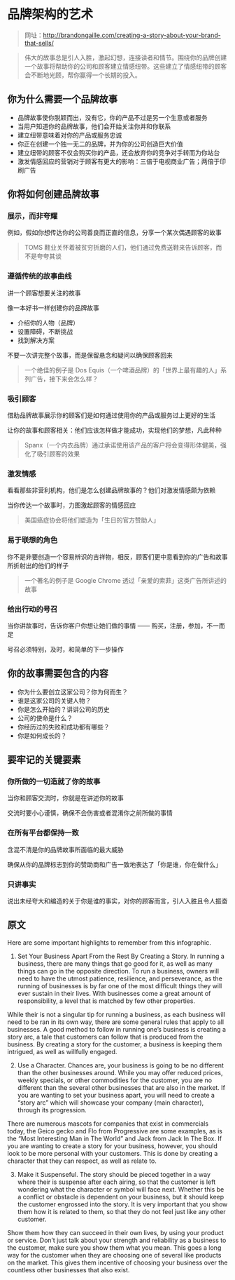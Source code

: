 # 品牌架构的艺术

> 网址：http://brandongaille.com/creating-a-story-about-your-brand-that-sells/

> 伟大的故事总是引人入胜，激起幻想，连接读者和情节。围绕你的品牌创建一个故事将帮助你的公司和顾客建立情感纽带。这些建立了情感纽带的顾客会不断地光顾，帮你赢得一个长期的投入。

## 你为什么需要一个品牌故事

- 品牌故事使你脱颖而出，没有它，你的产品不过是另一个生意或者服务
- 当用户知道你的品牌故事，他们会开始关注你并和你联系
- 建立纽带意味着对你的产品或服务忠诚
- 你正在创建一个独一无二的品牌，并为你的公司创造巨大价值
- 建立纽带的顾客不仅会购买你的产品，还会放弃你的竞争对手转而为你站台
- 激发情感回应的营销对于顾客有更大的影响：三倍于电视商业广告；两倍于印刷广告

## 你将如何创建品牌故事

### 展示，而非夸耀

例如，假如你想传达你的公司善良而正直的信息，分享一个某次偶遇顾客的故事

> TOMS 鞋业关怀着被贫穷折磨的人们，他们通过免费送鞋来告诉顾客，而不是夸夸其谈

### 遵循传统的故事曲线

讲一个顾客想要关注的故事

像一本好书一样创建你的品牌故事

- 介绍你的人物（品牌）
- 设置障碍，不断挑战
- 找到解决方案

不要一次讲完整个故事，而是保留悬念和疑问以确保顾客回来

> 一个绝佳的例子是 Dos Equis（一个啤酒品牌）的「世界上最有趣的人」系列广告，接下来会怎么样？

### 吸引顾客

借助品牌故事展示你的顾客们是如何通过使用你的产品或服务过上更好的生活

让你的故事和顾客相关：他们应该怎样做才能成功，实现他们的梦想，凡此种种

> Spanx（一个内衣品牌）通过承诺使用该产品的客户将会变得形体健美，强化了吸引顾客的效果

### 激发情感

看看那些非营利机构，他们是怎么创建品牌故事的？他们对激发情感颇为依赖

当你传达一个故事时，力图激起顾客的情感回应

> 美国癌症协会将他们塑造为「生日的官方赞助人」

### 易于联想的角色

你不是非要创造一个容易辨识的吉祥物，相反，顾客们更中意看到你的广告和故事所折射出的他们的样子

> 一个著名的例子是 Google Chrome 透过「亲爱的索菲」这类广告所讲述的故事

### 给出行动的号召

当你讲故事时，告诉你客户你想让她们做的事情 —— 购买，注册，参加，不一而足

号召必须特别，及时，和简单的下一步操作

## 你的故事需要包含的内容

- 你为什么要创立这家公司？你为何而生？
- 谁是这家公司的关键人物？
- 你是怎么开始的？讲讲公司的历史
- 公司的使命是什么？
- 你经历过的失败和成功都有哪些？
- 你是如何成长的？

## 要牢记的关键要素

### 你所做的一切造就了你的故事

当你和顾客交流时，你就是在讲述你的故事

交流时要小心谨慎，确保不会伤害或者混淆你之前所做的事情


### 在所有平台都保持一致

含混不清是你的品牌故事所面临的最大威胁

确保从你的品牌标志到你的赞助商和广告一致地表达了「你是谁，你在做什么」

### 只讲事实

说出未经夸大和编造的关于你是谁的事实，对你的顾客而言，引人入胜且令人振奋

## 原文

Here are some important highlights to remember from this infographic.

1) Set Your Business Apart From the Rest By Creating a Story.
In running a business, there are many things that go good for it, as well as many things can go in the opposite direction. To run a business, owners will need to have the utmost patience, resilience, and perseverance, as the running of businesses is by far one of the most difficult things they will ever sustain in their lives. With businesses come a great amount of responsibility, a level that is matched by few other properties.

While their is not a singular tip for running a business, as each business will need to be ran in its own way, there are some general rules that apply to all businesses. A good method to follow in running one’s business is creating a story arc, a tale that customers can follow that is produced from the business. By creating a story for the customer, a business is keeping them intrigued, as well as willfully engaged.

2) Use a Character.
Chances are, your business is going to be no different than the other businesses around. While you may offer reduced prices, weekly specials, or other commodities for the customer, you are no different than the several other businesses that are also in the market. If you are wanting to set your business apart, you will need to create a “story arc” which will showcase your company (main character), through its progression.

There are numerous mascots for companies that exist in commercials today, the Geico gecko and Flo from Progressive are some examples, as is the “Most Interesting Man in The World” and Jack from Jack In The Box. If you are wanting to create a story for your business, however, you should look to be more personal with your customers. This is done by creating a character that they can respect, as well as relate to.

3) Make it Suspenseful.
The story should be pieced together in a way where their is suspense after each airing, so that the customer is left wondering what the character or symbol will face next. Whether this be a conflict or obstacle is dependent on your business, but it should keep the customer engrossed into the story. It is very important that you show them how it is related to them, so that they do not feel just like any other customer.

Show them how they can succeed in their own lives, by using your product or service. Don’t just talk about your strength and reliability as a business to the customer, make sure you show them what you mean. This goes a long way for the customer when they are choosing one of several like products on the market. This gives them incentive of choosing your business over the countless other businesses that also exist.